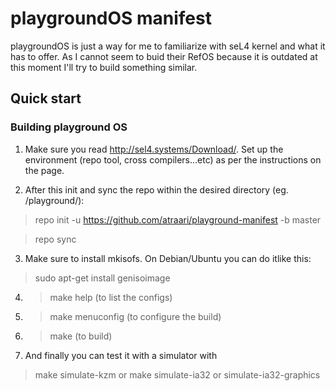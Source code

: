 # playgroundOS manifest

playgroundOS is just a way for me to familiarize with seL4 kernel and what it has to offer. As I cannot seem to buid their RefOS because it is outdated at this moment I'll try to build something similar.

## Quick start

### Building playground OS

1. Make sure you read http://sel4.systems/Download/. Set up the environment (repo tool, cross compilers...etc) as per the instructions on the page. 

2. After this init and sync the repo within the desired directory (eg. /playground/):
  > repo init -u https://github.com/atraari/playground-manifest -b master

  > repo sync

3. Make sure to install mkisofs. On Debian/Ubuntu you can do itlike this:
  > sudo apt-get install genisoimage

4. > make help (to list the configs)

5. > make menuconfig (to configure the build)

6. > make (to build)

7. And finally you can test it with a simulator with
  > make simulate-kzm
  or
  > make simulate-ia32
  or
  > simulate-ia32-graphics
